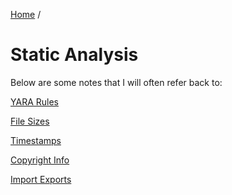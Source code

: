 [Home](https://github.com/jplowri0/Blog/blob/main/home.md) / 
# Static Analysis
Below are some notes that I will often refer back to: 

[YARA Rules](https://github.com/jplowri0/Blog/blob/main/malware/yara.md)

[File Sizes](https://github.com/jplowri0/Blog/blob/main/malware/fileSizes.md)

[Timestamps](https://github.com/jplowri0/Blog/blob/main/malware/timestamps.md)

[Copyright Info](https://github.com/jplowri0/Blog/blob/main/malware/copyrightInfo.md)

[Import Exports](https://github.com/jplowri0/Blog/blob/main/malware/importExport.md)
